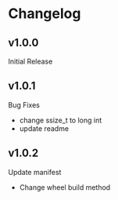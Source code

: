 # Changelog

## v1.0.0
Initial Release

## v1.0.1
Bug Fixes

- change ssize_t to long int
- update readme

## v1.0.2
Update manifest

- Change wheel build method
